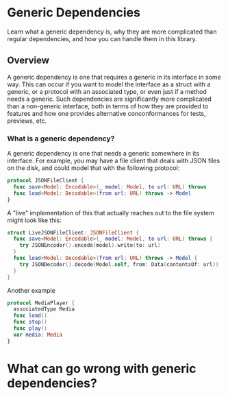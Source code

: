# Generic Dependencies

Learn what a generic dependency is, why they are more complicated than regular dependencies, and
how you can handle them in this library.

## Overview

A generic dependency is one that requires a generic in its interface in some way. This can occur
if you want to model the interface as a struct with a generic, or a protocol with an associated
type, or even just if a method needs a generic. Such dependencies are significantly more complicated
than a non-generic interface, both in terms of how they are provided to features and how one 
provides alternative conconformances for tests, previews, etc.

### What is a generic dependency?

A generic dependency is one that needs a generic somewhere in its interface. For example, you may
have a file client that deals with JSON files on the disk, and could model that with the following
protocol:

```swift
protocol JSONFileClient {
  func save<Model: Encodable>(_ model: Model, to url: URL) throws
  func load<Model: Decodable>(from url: URL) throws -> Model
}
```

A "live" implementation of this that actually reaches out to the file system might look like this:

```swift
struct LiveJSONFileClient: JSONFileClient {
  func save<Model: Encodable>(_ model: Model, to url: URL) throws {
    try JSONEncoder().encode(model).write(to: url)
  }
  func load<Model: Decodable>(from url: URL) throws -> Model {
    try JSONDecoder().decode(Model.self, from: Data(contentsOf: url))
  }
} 
```

Another example 


```swift
protocol MediaPlayer {
  associatedType Media
  func load()
  func stop()
  func play()
  var media: Media
}
```


# What can go wrong with generic dependencies?
